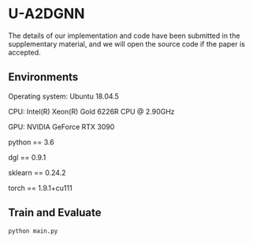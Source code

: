 # U-A2DGNN

The details of our implementation and code have been submitted in the supplementary material, and we will open the source code if the paper is accepted.


## Environments

Operating system:  Ubuntu 18.04.5

CPU: Intel(R) Xeon(R) Gold 6226R CPU @ 2.90GHz

GPU: NVIDIA GeForce RTX 3090

python == 3.6

dgl == 0.9.1

sklearn == 0.24.2

torch == 1.9.1+cu111

## Train and Evaluate

``` bash
python main.py
```
